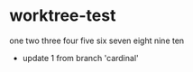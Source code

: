# worktree-test
 one
 two
 three
 four
 five
 six
 seven
 eight
 nine
 ten
 - update 1 from branch 'cardinal'
